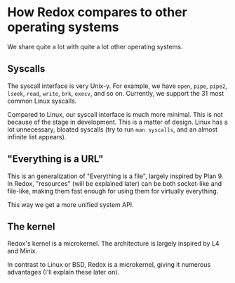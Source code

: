 How Redox compares to other operating systems
=============================================

We share quite a lot with quite a lot other operating systems.

Syscalls
--------

The syscall interface is very Unix-y. For example, we have `open`, `pipe`, `pipe2`, `lseek`, `read`, `write`, `brk`, `execv`, and so on. Currently, we support the 31 most common Linux syscalls.

Compared to Linux, our syscall interface is much more minimal. This is not because of the stage in development. This is a matter of design. Linux has a lot unnecessary, bloated syscalls (try to run `man syscalls`, and an almost infinite list appears).

"Everything is a URL"
----------------------

This is an generalization of "Everything is a file", largely inspired by Plan 9. In Redox, "resources" (will be explained later) can be both socket-like and file-like, making them fast enough for using them for virtually everything.

This way we get a more unified system API.

The kernel
----------

Redox's kernel is a microkernel. The architecture is largely inspired by L4 and Minix.

In contrast to Linux or BSD, Redox is a microkernel, giving it numerous advantages (I'll explain these later on).
